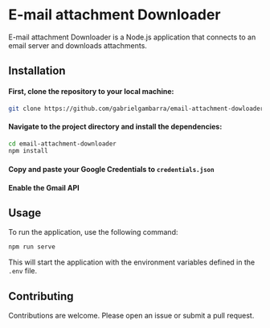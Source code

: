 # E-mail attachment Downloader

E-mail attachment Downloader is a Node.js application that connects to an email server and downloads attachments.

## Installation

#### First, clone the repository to your local machine:

```sh
git clone https://github.com/gabrielgambarra/email-attachment-dowloader.git
```

#### Navigate to the project directory and install the dependencies:

```sh
cd email-attachment-downloader
npm install
```

#### Copy and paste your Google Credentials to ```credentials.json```

#### Enable the Gmail API

## Usage

To run the application, use the following command:

```sh
npm run serve
```

This will start the application with the environment variables defined in the ```.env``` file.

## Contributing

Contributions are welcome. Please open an issue or submit a pull request.